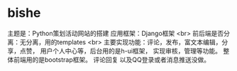 # bishe
主题是：Python策划活动网站的搭建
应用框架：Django框架 \<br>
前后端是否分离：无分离，用的templates \<br>
主要实现功能：评论，发布，富文本编辑，分享，点赞，
             用户个人中心等，后台用的是h-ui框架，
             实现审核，管理等功能。
             整体前端用的是bootstrap框架。
评论回复 以及QQ登录或者消息推送没做。
